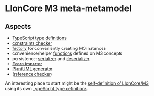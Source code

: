 # LIonCore M3 meta-metamodel


## Aspects

* [TypeScript type definitions](./types.ts)
* [constraints checker](./constraints.ts)
* [factory](./factory.ts) for conveniently creating M3 instances
* convenience/helper [functions](./functions.ts) defined on M3 concepts
* persistence: [serializer](./serializer.ts) and [deserializer](./deserializer.ts)
* [Ecore importer](./ecore/importer.ts)
* [PlantUML generator](./diagrams/PlantUML-generator.ts)
* ([reference checker](./reference-checker.ts))

An interesting place to start might be the [self-definition of LIonCore/M3](./self-definition.ts) using its own [TypeScript type definitions](./types.ts).

